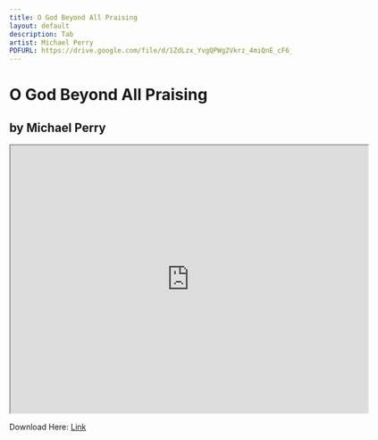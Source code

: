 ```yaml
---
title: O God Beyond All Praising
layout: default
description: Tab
artist: Michael Perry
PDFURL: https://drive.google.com/file/d/1ZdLzx_YvgQPWg2Vkrz_4miQnE_cF6jXg/view?usp=sharing
---
```


# O God Beyond All Praising
## by Michael Perry

<iframe src="https://drive.google.com/file/d/1ZdLzx_YvgQPWg2Vkrz_4miQnE_cF6jXg/preview" width="640" height="480"></iframe>

Download Here: [Link](https://drive.google.com/file/d/1ZdLzx_YvgQPWg2Vkrz_4miQnE_cF6jXg/view?usp=sharing)

